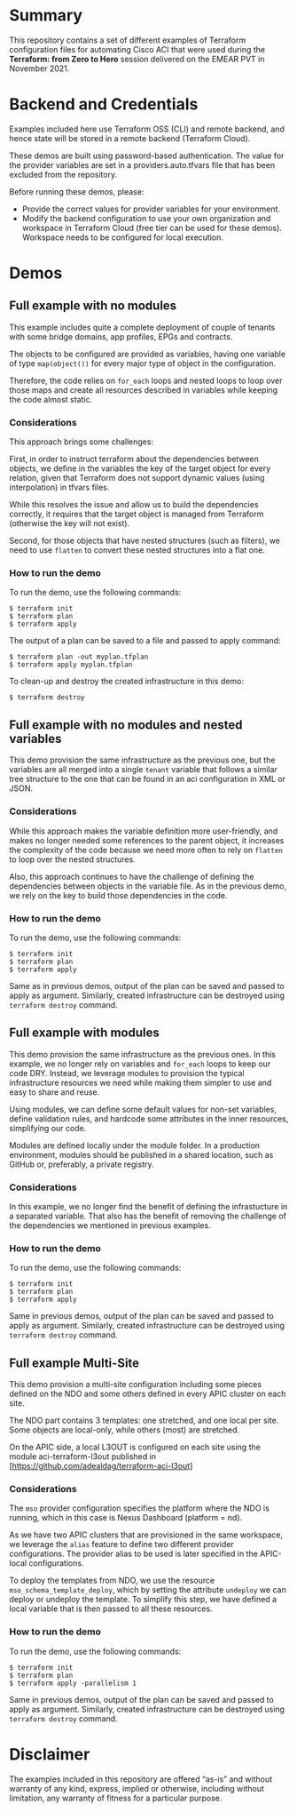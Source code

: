 # Summary

This repository contains a set of different examples of Terraform configuration files for automating Cisco ACI that were used during the **Terraform: from Zero to Hero** session delivered on the EMEAR PVT in November 2021.

# Backend and Credentials

Examples included here use Terraform OSS (CLI) and remote backend, and hence state will be stored in a remote backend (Terraform Cloud).

These demos are built using password-based authentication. The value for the provider variables are set in a providers.auto.tfvars file that has been excluded from the repository. 

Before running these demos, please:

* Provide the correct values for provider variables for your environment.
* Modify the backend configuration to use your own organization and workspace in Terraform Cloud (free tier can be used for these demos). Workspace needs to be configured for local execution.

# Demos

## Full example with no modules
This example includes quite a complete deployment of couple of tenants with some bridge domains, app profiles, EPGs and contracts.

The objects to be configured are provided as variables, having one variable of type `map(object())` for every major type of object in the configuration.

Therefore, the code relies on `for_each` loops and nested loops to loop over those maps and create all resources described in variables while keeping the code almost static.

### Considerations
This approach brings some challenges:

First, in order to instruct terraform about the dependencies between objects, we define in the variables the key of the target object for every relation, given that Terraform does not support dynamic values (using interpolation) in tfvars files.

While this resolves the issue and allow us to build the dependencies correctly, it requires that the target object is managed from Terraform (otherwise the key will not exist).

Second, for those objects that have nested structures (such as filters), we need to use `flatten` to convert these nested structures into a flat one.

### How to run the demo
To run the demo, use the following commands:

```
$ terraform init
$ terraform plan
$ terraform apply
```

The output of a plan can be saved to a file and passed to apply command:

```
$ terraform plan -out myplan.tfplan
$ terraform apply myplan.tfplan
```

To clean-up and destroy the created infrastructure in this demo:

```
$ terraform destroy
```

## Full example with no modules and nested variables
This demo provision the same infrastructure as the previous one, but the variables are all merged into a single `tenant` variable that follows a similar tree structure to the one that can be found in an aci configuration in XML or JSON.

### Considerations
While this approach makes the variable definition more user-friendly, and makes no longer needed some references to the parent object, it increases the complexity of the code because we need more often to rely on `flatten` to loop over the nested structures.

Also, this approach continues to have the challenge of defining the dependencies between objects in the variable file. As in the previous demo, we rely on the key to build those dependencies in the code.

### How to run the demo
To run the demo, use the following commands:

```
$ terraform init
$ terraform plan
$ terraform apply
```

Same as in previous demos, output of the plan can be saved and passed to apply as argument. Similarly, created infrastructure can be destroyed using ```terraform destroy``` command.

## Full example with modules
This demo provision the same infrastructure as the previous ones. In this example, we no longer rely on variables and `for_each` loops to keep our code DRY. Instead, we leverage modules to provision the typical infrastructure resources we need while making them simpler to use and easy to share and reuse.

Using modules, we can define some default values for non-set variables, define validation rules, and hardcode some attributes in the inner resources, simplifying our code.

Modules are defined locally under the module folder. In a production environment, modules should be published in a shared location, such as GitHub or, preferably, a private registry.

### Considerations
In this example, we no longer find the benefit of defining the infrastucture in a separated variable. That also has the benefit of removing the challenge of the dependencies we mentioned in previous examples.

### How to run the demo
To run the demo, use the following commands:

```
$ terraform init
$ terraform plan
$ terraform apply
```

Same in previous demos, output of the plan can be saved and passed to apply as argument. Similarly, created infrastructure can be destroyed using ```terraform destroy``` command.

## Full example Multi-Site
This demo provision a multi-site configuration including some pieces defined on the NDO and some others defined in every APIC cluster on each site.

The NDO part contains 3 templates: one stretched, and one local per site. Some objects are local-only, while others (most) are stretched.

On the APIC side, a local L3OUT is configured on each site using the module aci-terraform-l3out published in [https://github.com/adealdag/terraform-aci-l3out]

### Considerations
The `mso` provider configuration specifies the platform where the NDO is running, which in this case is Nexus Dashboard (platform = nd).

As we have two APIC clusters that are provisioned in the same workspace, we leverage the `alias` feature to define two different provider configurations. The provider alias to be used is later specified in the APIC-local configurations.

To deploy the templates from NDO, we use the resource `mso_schema_template_deploy`, which by setting the attribute `undeploy` we can deploy or undeploy the template. To simplify this step, we have defined a local variable that is then passed to all these resources.

### How to run the demo
To run the demo, use the following commands:

```
$ terraform init
$ terraform plan
$ terraform apply -parallelism 1
```

Same in previous demos, output of the plan can be saved and passed to apply as argument. Similarly, created infrastructure can be destroyed using ```terraform destroy``` command.

# Disclaimer

The examples included in this repository are offered “as-is” and without warranty of any kind, express, implied or otherwise, including without limitation, any warranty of fitness for a particular purpose.


